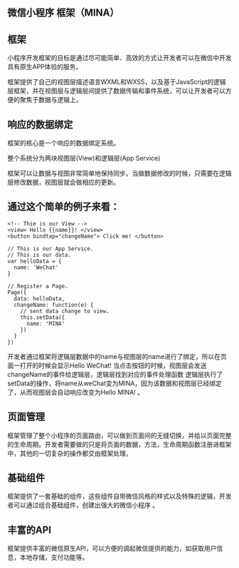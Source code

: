 ## 微信小程序 框架（MINA）

## 框架

小程序开发框架的目标是通过尽可能简单、高效的方式让开发者可以在微信中开发具有原生APP体验的服务。

框架提供了自己的视图层描述语言WXML和WXSS，以及基于JavaScript的逻辑层框架，并在视图层与逻辑层间提供了数据传输和事件系统，可以让开发者可以方便的聚焦于数据与逻辑上。

## 响应的数据绑定

框架的核心是一个响应的数据绑定系统。

整个系统分为两块视图层(View)和逻辑层(App Service)

框架可以让数据与视图非常简单地保持同步。当做数据修改的时候，只需要在逻辑层修改数据，视图层就会做相应的更新。

## 通过这个简单的例子来看：

```
<!-- Thie is our View -->
<view> Hello {{name}}! </view>
<button bindtap="changeName"> Click me! </button>
```

```
// This is our App Service.
// This is our data.
var helloData = {
  name: 'WeChat'
}

// Register a Page.
Page({
  data: helloData,
  changeName: function(e) {
    // sent data change to view.
    this.setData({
      name: 'MINA'
    })
  }
})
```

开发者通过框架将逻辑层数据中的name与视图层的name进行了绑定，所以在页面一打开的时候会显示Hello WeChat!
当点击按钮的时候，视图层会发送changeName的事件给逻辑层，逻辑层找到对应的事件处理函数
逻辑层执行了setData的操作，将name从weChat变为MINA，因为该数据和视图层已经绑定了，从而视图层会自动响应改变为Hello MINA! 。

## 页面管理

框架管理了整个小程序的页面路由，可以做到页面间的无缝切换，并给以页面完整的生命周期。开发者需要做的只是将页面的数据，方法，生命周期函数注册进框架中，其他的一切复杂的操作都交由框架处理。

## 基础组件

框架提供了一套基础的组件，这些组件自带微信风格的样式以及特殊的逻辑，开发者可以通过组合基础组件，创建出强大的微信小程序 。

## 丰富的API

框架提供丰富的微信原生API，可以方便的调起微信提供的能力，如获取用户信息，本地存储，支付功能等。